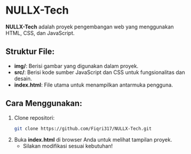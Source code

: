 # NULLX-Tech

**NULLX-Tech** adalah proyek pengembangan web yang menggunakan HTML, CSS, dan JavaScript.

## Struktur File:
- **img/**: Berisi gambar yang digunakan dalam proyek.
- **src/**: Berisi kode sumber JavaScript dan CSS untuk fungsionalitas dan desain.
- **index.html**: File utama untuk menampilkan antarmuka pengguna.

## Cara Menggunakan:
1. Clone repositori:
   ```bash
   git clone https://github.com/Fiqri317/NULLX-Tech.git
2. Buka **index.html** di browser Anda untuk melihat tampilan proyek.
   - Silakan modifikasi sesuai kebutuhan!
